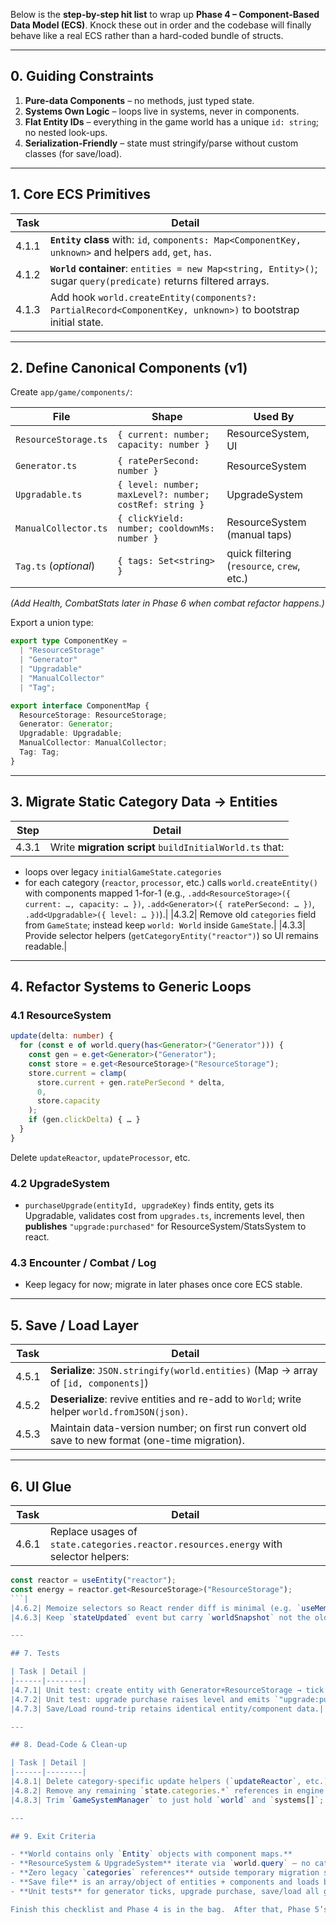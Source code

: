 Below is the **step-by-step hit list** to wrap up **Phase 4 – Component-Based Data Model (ECS)**.  Knock these out in order and the codebase will finally behave like a real ECS rather than a hard-coded bundle of structs.

---

## 0. Guiding Constraints

1. **Pure-data Components** – no methods, just typed state.
2. **Systems Own Logic** – loops live in systems, never in components.
3. **Flat Entity IDs** – everything in the game world has a unique `id: string`; no nested look-ups.
4. **Serialization-Friendly** – state must stringify/parse without custom classes (for save/load).

---

## 1. Core ECS Primitives

| Task  | Detail                                                                                                           |
| ----- | ---------------------------------------------------------------------------------------------------------------- |
| 4.1.1 | **`Entity` class** with: `id`, `components: Map<ComponentKey, unknown>` and helpers `add`, `get`, `has`.         |
| 4.1.2 | **`World` container**: `entities = new Map<string, Entity>()`; sugar `query(predicate)` returns filtered arrays. |
| 4.1.3 | Add hook `world.createEntity(components?: PartialRecord<ComponentKey, unknown>)` to bootstrap initial state.     |

---

## 2. Define Canonical Components (v1)

Create `app/game/components/`:

| File                  | Shape                                                   | Used By                                    |
| --------------------- | ------------------------------------------------------- | ------------------------------------------ |
| `ResourceStorage.ts`  | `{ current: number; capacity: number }`                 | ResourceSystem, UI                         |
| `Generator.ts`        | `{ ratePerSecond: number }`                             | ResourceSystem                             |
| `Upgradable.ts`       | `{ level: number; maxLevel?: number; costRef: string }` | UpgradeSystem                              |
| `ManualCollector.ts`  | `{ clickYield: number; cooldownMs: number }`            | ResourceSystem (manual taps)               |
| `Tag.ts` (*optional*) | `{ tags: Set<string> }`                                 | quick filtering (`resource`, `crew`, etc.) |

*(Add Health, CombatStats later in Phase 6 when combat refactor happens.)*

Export a union type:

```ts
export type ComponentKey =
  | "ResourceStorage"
  | "Generator"
  | "Upgradable"
  | "ManualCollector"
  | "Tag";

export interface ComponentMap {
  ResourceStorage: ResourceStorage;
  Generator: Generator;
  Upgradable: Upgradable;
  ManualCollector: ManualCollector;
  Tag: Tag;
}
```

---

## 3. Migrate Static Category Data → Entities

| Step  | Detail                                                  |
| ----- | ------------------------------------------------------- |
| 4.3.1 | Write **migration script** `buildInitialWorld.ts` that: |

* loops over legacy `initialGameState.categories`
* for each category (`reactor`, `processor`, etc.) calls `world.createEntity()` with components mapped 1-for-1 (e.g., `.add<ResourceStorage>({ current: …, capacity: … })`, `.add<Generator>({ ratePerSecond: … })`, `.add<Upgradable>({ level: … })`).|
  |4.3.2| Remove old `categories` field from `GameState`; instead keep `world: World` inside `GameState`.|
  |4.3.3| Provide selector helpers (`getCategoryEntity("reactor")`) so UI remains readable.|

---

## 4. Refactor Systems to Generic Loops

### 4.1 ResourceSystem

```ts
update(delta: number) {
  for (const e of world.query(has<Generator>("Generator"))) {
    const gen = e.get<Generator>("Generator");
    const store = e.get<ResourceStorage>("ResourceStorage");
    store.current = clamp(
      store.current + gen.ratePerSecond * delta,
      0,
      store.capacity
    );
    if (gen.clickDelta) { … }
  }
}
```

Delete `updateReactor`, `updateProcessor`, etc.

### 4.2 UpgradeSystem

* `purchaseUpgrade(entityId, upgradeKey)` finds entity, gets its Upgradable, validates cost from `upgrades.ts`, increments level, then **publishes** `"upgrade:purchased"` for ResourceSystem/StatsSystem to react.

### 4.3 Encounter / Combat / Log

* Keep legacy for now; migrate in later phases once core ECS stable.

---

## 5. Save / Load Layer

| Task  | Detail                                                                                          |
| ----- | ----------------------------------------------------------------------------------------------- |
| 4.5.1 | **Serialize**: `JSON.stringify(world.entities)` (Map → array of `[id, components]`)             |
| 4.5.2 | **Deserialize**: revive entities and re-add to `World`; write helper `world.fromJSON(json)`.    |
| 4.5.3 | Maintain data-version number; on first run convert old save to new format (one-time migration). |

---

## 6. UI Glue

| Task  | Detail                                                                               |
| ----- | ------------------------------------------------------------------------------------ |
| 4.6.1 | Replace usages of `state.categories.reactor.resources.energy` with selector helpers: |

````ts
const reactor = useEntity("reactor");
const energy = reactor.get<ResourceStorage>("ResourceStorage");
```|
|4.6.2| Memoize selectors so React render diff is minimal (e.g. `useMemo` or Zustand selector).|
|4.6.3| Keep `stateUpdated` event but carry `worldSnapshot` not the old GameState.|

---

## 7. Tests

| Task | Detail |
|------|--------|
|4.7.1| Unit test: create entity with Generator+ResourceStorage → tick 1 sec → current increases correctly, capped at capacity.|
|4.7.2| Unit test: upgrade purchase raises level and emits `"upgrade:purchased"` event.|
|4.7.3| Save/Load round-trip retains identical entity/component data.|

---

## 8. Dead-Code & Clean-up

| Task | Detail |
|------|--------|
|4.8.1| Delete category-specific update helpers (`updateReactor`, etc.).|
|4.8.2| Remove any remaining `state.categories.*` references in engine code.|
|4.8.3| Trim `GameSystemManager` to just hold `world` and `systems[]`; no category knowledge.|

---

## 9. Exit Criteria

- **World contains only `Entity` objects with component maps.**  
- **ResourceSystem & UpgradeSystem** iterate via `world.query` – no category names in logic.  
- **Zero legacy `categories` references** outside temporary migration script.  
- **Save file** is an array/object of entities + components and loads back losslessly.  
- **Unit tests** for generator ticks, upgrade purchase, save/load all green.

Finish this checklist and Phase 4 is in the bag.  After that, Phase 5’s action-handler breakup will be much easier because every system will already be operating on generic entities rather than bespoke structs.
````
